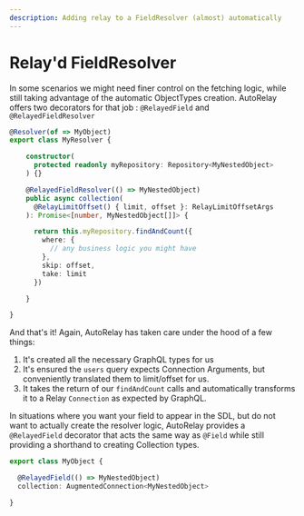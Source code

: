 ```yaml
---
description: Adding relay to a FieldResolver (almost) automatically
---
```


# Relay'd FieldResolver

In some scenarios we might need finer control on the fetching logic, while still taking advantage of the automatic ObjectTypes creation. AutoRelay offers two decorators for that job : `@RelayedField` and `@RelayedFieldResolver`

```typescript
@Resolver(of => MyObject)
export class MyResolver {

    constructor(
      protected readonly myRepository: Repository<MyNestedObject>
    ) {}

    @RelayedFieldResolver(() => MyNestedObject)
    public async collection(
      @RelayLimitOffset() { limit, offset }: RelayLimitOffsetArgs
    ): Promise<[number, MyNestedObject[]]> {

      return this.myRepository.findAndCount({ 
        where: { 
          // any business logic you might have
        },
        skip: offset,
        take: limit
      })

    }

}
```

And that's it! Again, AutoRelay has taken care under the hood of a few things: 

1. It's created all the necessary GraphQL types for us
2. It's ensured the `users` query expects Connection Arguments, but conveniently translated them to limit/offset for us.
3. It takes the return of our `findAndCount` calls and automatically transforms it to a Relay `Connection` as expected by GraphQL.

In situations where you want your field to appear in the SDL, but do not want to actually create the resolver logic, AutoRelay provides a `@RelayedField` decorator that acts the same way as `@Field` while still providing a shorthand to creating Collection types.

```typescript
export class MyObject {

  @RelayedField(() => MyNestedObject)
  collection: AugmentedConnection<MyNestedObject>

}
```

### 

